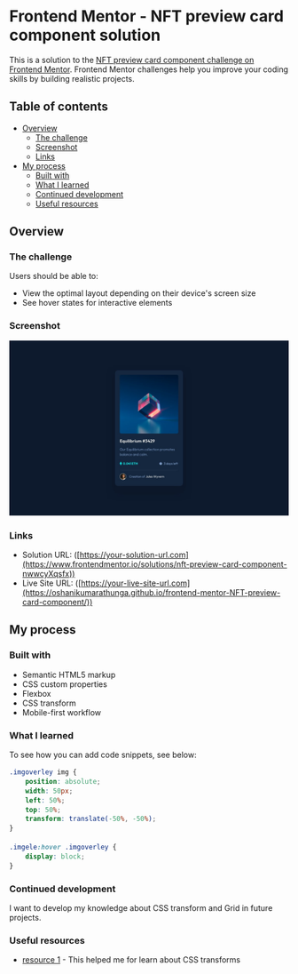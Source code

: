 # Frontend Mentor - NFT preview card component solution

This is a solution to the [NFT preview card component challenge on Frontend Mentor](https://www.frontendmentor.io/challenges/nft-preview-card-component-SbdUL_w0U). Frontend Mentor challenges help you improve your coding skills by building realistic projects. 

## Table of contents

- [Overview](#overview)
  - [The challenge](#the-challenge)
  - [Screenshot](#screenshot)
  - [Links](#links)
- [My process](#my-process)
  - [Built with](#built-with)
  - [What I learned](#what-i-learned)
  - [Continued development](#continued-development)
  - [Useful resources](#useful-resources)




## Overview

### The challenge

Users should be able to:

- View the optimal layout depending on their device's screen size
- See hover states for interactive elements

### Screenshot

![ The NFT preview card component coding challenge](./design/desktop-design.jpg)


### Links

- Solution URL: ([https://your-solution-url.com](https://www.frontendmentor.io/solutions/nft-preview-card-component-nwwcyXqsfx))
- Live Site URL: ([https://your-live-site-url.com](https://oshanikumarathunga.github.io/frontend-mentor-NFT-preview-card-component/))

## My process

### Built with

- Semantic HTML5 markup
- CSS custom properties
- Flexbox
- CSS transform
- Mobile-first workflow


### What I learned

To see how you can add code snippets, see below:

```css
.imgoverley img {
    position: absolute;
    width: 50px;
    left: 50%;
    top: 50%;
    transform: translate(-50%, -50%);
}

.imgele:hover .imgoverley {
    display: block;
}
```

### Continued development

I want to develop my knowledge about CSS transform and Grid in future projects.


### Useful resources

- [resource 1](https://www.w3schools.com/cssref/css3_pr_transform.asp) - This helped me for learn about CSS transforms


